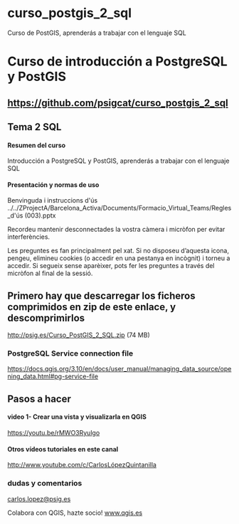 # curso_postgis_2_sql
Curso de PostGIS, aprenderás a trabajar con el lenguaje SQL

# Curso de introducción a PostgreSQL y PostGIS

## https://github.com/psigcat/curso_postgis_2_sql

## Tema 2 SQL

#### Resumen del curso
Introducción a PostgreSQL y PostGIS, aprenderás a trabajar con el lenguaje SQL 

#### Presentación y normas de uso
Benvinguda i instruccions d'ús
../../ZProjectA/Barcelona_Activa/Documents/Formacio_Virtual_Teams/Regles_d'ús (003).pptx

Recordeu mantenir desconnectades la vostra càmera i micròfon per evitar interferències.

Les preguntes es fan principalment pel xat. Si no disposeu d’aquesta icona, pengeu, elimineu cookies (o accedir en una pestanya en incògnit) i torneu a accedir. Si segueix sense aparèixer, pots fer les preguntes a través del micròfon al final de la sessió.

## Primero hay que descarregar los ficheros comprimidos en zip de este enlace, y descomprimirlos
http://psig.es/Curso_PostGIS_2_SQL.zip (74 MB)


### PostgreSQL Service connection file
https://docs.qgis.org/3.10/en/docs/user_manual/managing_data_source/opening_data.html#pg-service-file

## Pasos a hacer


#### video 1- Crear una vista y visualizarla en QGIS
https://youtu.be/rMWO3Ryulgo


#### Otros vídeos tutoriales en este canal
http://www.youtube.com/c/CarlosLópezQuintanilla

### dudas y comentarios
carlos.lopez@psig.es

Colabora con QGIS, hazte socio!
www.qgis.es
